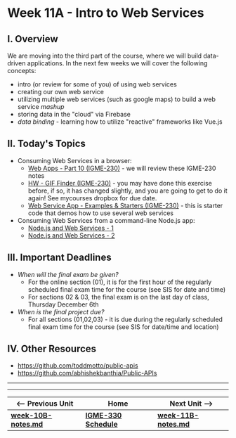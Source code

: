 # Week 11A - Intro to Web Services

## I. Overview
We are moving into the third part of the course, where we will build data-driven applications. In the next few weeks we will cover the following concepts:
- intro (or review for some of you) of using web services
- creating our own web service
- utilizing multiple web services (such as google maps) to build a web service *mashup*
- storing data in the "cloud" via Firebase
- *data binding* - learning how to utilize "reactive" frameworks like Vue.js

## II. Today's Topics
- Consuming Web Services in a browser:
  - [Web Apps - Part 10 (IGME-230)](https://github.com/tonethar/IGME-230-Master/blob/master/notes/web-apps-10.md) - we will review these IGME-230 notes
  - [HW - GIF Finder (IGME-230)](https://github.com/tonethar/IGME-230-Master/blob/master/notes/HW-gif-finder.md) - you may have done this exercise before, if so, it has changed slightly, and you are going to get to do it again! See mycourses dropbox for due date.
  - [Web Service App - Examples & Starters (IGME-230)](https://github.com/tonethar/IGME-230-Master/blob/master/notes/web-service-app-starters.md) - this is starter code that demos how to use several web services
- Consuming Web Services from a command-line Node.js app:
  - [Node.js and Web Services - 1](https://github.com/tonethar/IGME-330-Master/blob/master/notes/node-and-web-services-1.md)
  - [Node.js and Web Services - 2](https://github.com/tonethar/IGME-330-Master/blob/master/notes/node-and-web-services-2.md)

## III. Important Deadlines

- *When will the final exam be given?*
  - For the online section (01), it is for the first hour of the regularly scheduled final exam time for the course (see SIS for date and time)
  - For sections 02 & 03, the final exam is on the last day of class, Thursday December 6th
- *When is the final project due?*
  - For all sections (01,02,03) - it is due during the regularly scheduled final exam time for the course (see SIS for date/time and location)
  
## IV. Other Resources
- https://github.com/toddmotto/public-apis
- https://github.com/abhishekbanthia/Public-APIs
  

<hr><hr>

| <-- Previous Unit | Home | Next Unit -->
| --- | --- | --- 
| [**week-10B-notes.md**](week-10B-notes.md)     |  [**IGME-330 Schedule**](../schedule.md) | [**week-11B-notes.md**](week-11B-notes.md)
